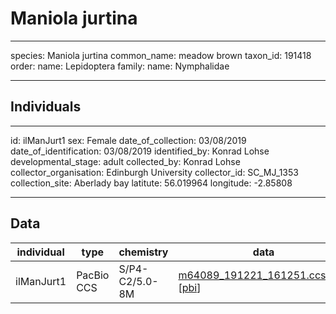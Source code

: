 # Maniola jurtina

---
species: Maniola jurtina
common_name: meadow brown
taxon_id: 191418
order:
  name: Lepidoptera
family:
  name: Nymphalidae

---

## Individuals

---
id: ilManJurt1
sex: Female
date_of_collection: 03/08/2019
date_of_identification: 03/08/2019
identified_by: Konrad Lohse
developmental_stage: adult
collected_by: Konrad Lohse
collector_organisation: Edinburgh University
collector_id: SC_MJ_1353
collection_site: Aberlady bay
latitute: 56.019964
longitude: -2.85808

---

## Data

| individual | type       | chemistry      | data |
| ---------- | ---------- | -------------- | ---- |
| ilManJurt1 | PacBio CCS | S/P4-C2/5.0-8M | [m64089_191221_161251.ccs.bam](https://darwin.cog.sanger.ac.uk/insects/Maniola_jurtina/ilManJurt1/genomic_data/pacbio/m64089_191221_161251.ccs.bam) [[pbi](https://darwin.cog.sanger.ac.uk/insects/Maniola_jurtina/ilManJurt1/genomic_data/pacbio/m64089_191221_161251.ccs.bam.pbi)]|
